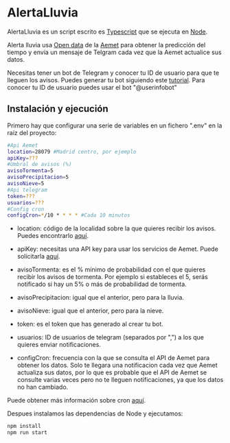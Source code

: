 # AlertaLluvia
AlertaLluvia es un script escrito es [Typescript](https://www.typescriptlang.org/) que se ejecuta en [Node](https://nodejs.org/es).

Alerta lluvia usa [Open data](https://opendata.aemet.es/centrodedescargas/inicio) de la [Aemet](https://www.aemet.es) para obtener la predicción del tiempo y envía un mensaje de Telgram
cada vez que la Aemet actualice sus datos.

Necesitas tener un bot de Telegram y conocer tu ID de usuario para que te lleguen los avisos. 
Puedes generar tu bot siguiendo este [tutorial](https://www.toptal.com/python/telegram-bot-tutorial-python).
Para conocer tu ID de usuario puedes usar el bot "@userinfobot"


## Instalación y ejecución
Primero hay que configurar una serie de variables en un fichero ".env" en la raíz del proyecto:
```bash
#Api Aemet
location=28079 #Madrid centro, por ejemplo
apiKey=???
#Umbral de avisos (%)
avisoTormenta=5
avisoPrecipitacion=5
avisoNieve=5
#Api telegram
token=???
usuarios=???
#Config cron
configCron=*/10 * * * * #Cada 10 minutos
```
- location: código de la localidad sobre la que quieres recibir los avisos. Puedes encontrarlo [aquí](https://www.ine.es/daco/daco42/codmun/codmunmapa.htm).
- apiKey: necesitas una API key para usar los servicios de Aemet. Puede solicitarla [aquí](https://opendata.aemet.es/centrodedescargas/inicio]).

- avisoTormenta: es el % mínimo de probabilidad con el que quieres recibir los avisos de tormenta. Por ejemplo si estableces el 5, serás notificado si hay un 5% o más de probabilidad de tormenta.
- avisoPrecipitacion: igual que el anterior, pero para la lluvia.
- avisoNieve: igual que el anterior, pero para la nieve.

- token: es el token que has generado al crear tu bot.
- usuarios: ID de usuarios de telegram (separados por ",") a los que quieres enviar notificaciones.

- configCron: frecuencia con la que se consulta el API de Aemet para obtener los datos.
Solo te llegara una notificacion cada vez que Aemet actualiza sus datos, por lo que es probable que el API de Aemet se consulte varias veces pero no te lleguen notificaciones, ya que los datos no han cambiado.

Puede obtener más información sobre cron [aquí](https://www.redeszone.net/tutoriales/servidores/cron-crontab-linux-programar-tareas/).

Despues instalamos las dependencias de Node y ejecutamos:
```bash
npm install 
npm run start
```